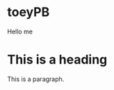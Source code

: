 # toeyPB
Hello me
<!DOCTYPE html>
<html>
<title>This is PB Land</title>
<body>

<h1>This is a heading</h1>
<p>This is a paragraph.</p>

</body>
</html>

